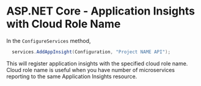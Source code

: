 # ASP.NET Core - Application Insights with Cloud Role Name

In the `ConfigureServices` method,

```cs
  services.AddAppInsight(Configuration, "Project NAME API");
```

This will register application insights with the specified cloud role name. Cloud role name is useful when you have number of microservices reporting to the same Application Insights resource.
